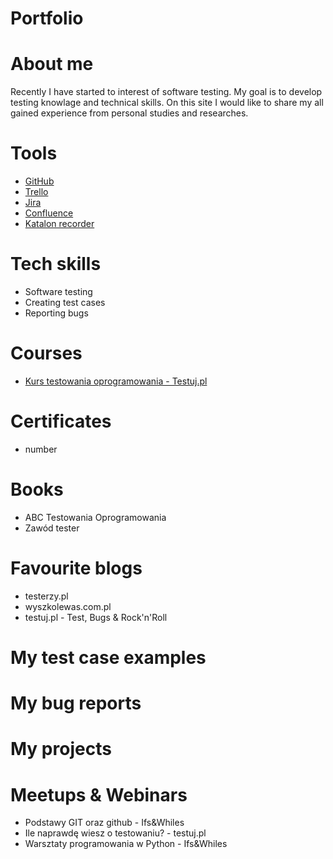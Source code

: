 # Portfolio
# About me
Recently I have started to interest of software testing. 
My goal is to develop testing knowlage and technical skills. On this site I would like to share my all gained experience from personal studies and researches.
# Tools
* [GitHub](https://github.com/)
* [Trello](trello.com)
* [Jira](https://www.atlassian.com/pl/software/jira)
* [Confluence](https://www.atlassian.com/pl/software/confluence)
* [Katalon recorder](https://katalon.com/)
# Tech skills
* Software testing
* Creating test cases
* Reporting bugs
# Courses
* [Kurs testowania oprogramowania - Testuj.pl](https://testuj.pl/karta-szkolenia/kurs-it-online-wieczorowa-akademia-testowania-plus)
# Certificates
* number
# Books
* ABC Testowania Oprogramowania
* Zawód tester
# Favourite blogs
* testerzy.pl
* wyszkolewas.com.pl
* testuj.pl - Test, Bugs & Rock'n'Roll
# My test case examples
# My bug reports
# My projects
# Meetups & Webinars
* Podstawy GIT oraz github - Ifs&Whiles
* Ile naprawdę wiesz o testowaniu? - testuj.pl
* Warsztaty programowania w Python - Ifs&Whiles
